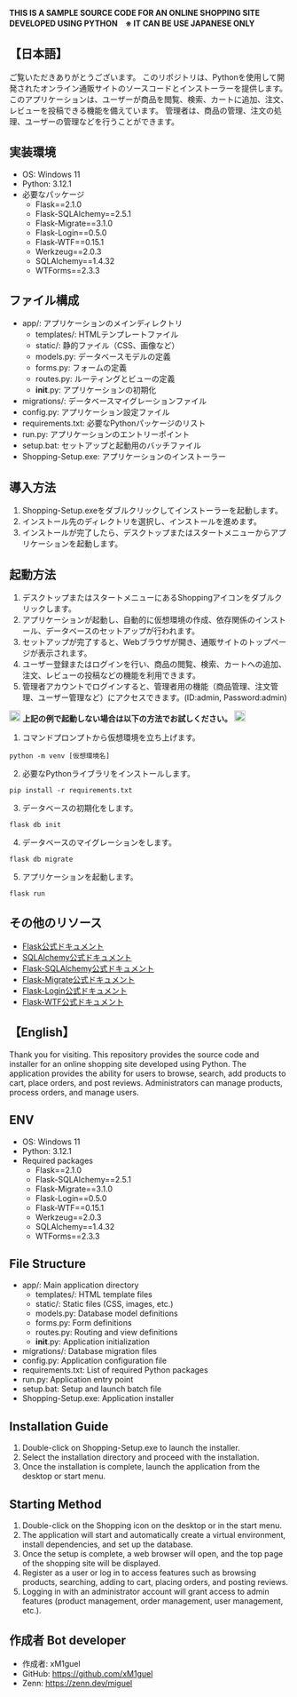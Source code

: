 **THIS IS A SAMPLE SOURCE CODE FOR AN ONLINE SHOPPING SITE DEVELOPED USING PYTHON　※ IT CAN BE USE JAPANESE ONLY**

## **【日本語】**
ご覧いただきありがとうございます。
このリポジトリは、Pythonを使用して開発されたオンライン通販サイトのソースコードとインストーラーを提供します。
このアプリケーションは、ユーザーが商品を閲覧、検索、カートに追加、注文、レビューを投稿できる機能を備えています。
管理者は、商品の管理、注文の処理、ユーザーの管理などを行うことができます。

## **実装環境**
- OS: Windows 11
- Python: 3.12.1
- 必要なパッケージ
  - Flask==2.1.0
  - Flask-SQLAlchemy==2.5.1
  - Flask-Migrate==3.1.0
  - Flask-Login==0.5.0
  - Flask-WTF==0.15.1
  - Werkzeug==2.0.3
  - SQLAlchemy==1.4.32
  - WTForms==2.3.3
    
## **ファイル構成**
- app/: アプリケーションのメインディレクトリ
  - templates/: HTMLテンプレートファイル
  - static/: 静的ファイル（CSS、画像など）
  - models.py: データベースモデルの定義
  - forms.py: フォームの定義
  - routes.py: ルーティングとビューの定義
  - __init__.py: アプリケーションの初期化
- migrations/: データベースマイグレーションファイル
- config.py: アプリケーション設定ファイル
- requirements.txt: 必要なPythonパッケージのリスト
- run.py: アプリケーションのエントリーポイント
- setup.bat: セットアップと起動用のバッチファイル
- Shopping-Setup.exe: アプリケーションのインストーラー

## **導入方法**
1. Shopping-Setup.exeをダブルクリックしてインストーラーを起動します。
2. インストール先のディレクトリを選択し、インストールを進めます。
3. インストールが完了したら、デスクトップまたはスタートメニューからアプリケーションを起動します。

## **起動方法**
1. デスクトップまたはスタートメニューにあるShoppingアイコンをダブルクリックします。
2. アプリケーションが起動し、自動的に仮想環境の作成、依存関係のインストール、データベースのセットアップが行われます。
3. セットアップが完了すると、Webブラウザが開き、通販サイトのトップページが表示されます。
4. ユーザー登録またはログインを行い、商品の閲覧、検索、カートへの追加、注文、レビューの投稿などの機能を利用できます。
5. 管理者アカウントでログインすると、管理者用の機能（商品管理、注文管理、ユーザー管理など）にアクセスできます。(ID:admin, Password:admin)

<img src="https://emojix.s3.ap-northeast-1.amazonaws.com/g3/svg/26a0.svg" width="20" hight="20"> **上記の例で起動しない場合は以下の方法でお試しください。** <img src="https://emojix.s3.ap-northeast-1.amazonaws.com/g3/svg/26a0.svg" width="20" hight="20">
1. コマンドプロンプトから仮想環境を立ち上げます。
```
python -m venv [仮想環境名]
```
2. 必要なPythonライブラリをインストールします。
```
pip install -r requirements.txt
```
3. データベースの初期化をします。
```
flask db init
```
4. データベースのマイグレーションをします。
```
flask db migrate
```
5. アプリケーションを起動します。
```
flask run
```


## **その他のリソース**
- [Flask公式ドキュメント](https://flask.palletsprojects.com/en/3.0.x/)
- [SQLAlchemy公式ドキュメント](https://docs.sqlalchemy.org/en/20/)
- [Flask-SQLAlchemy公式ドキュメント](https://flask-sqlalchemy.palletsprojects.com/en/3.1.x/)
- [Flask-Migrate公式ドキュメント](https://flask-migrate.readthedocs.io/en/latest/)
- [Flask-Login公式ドキュメント](https://flask-login.readthedocs.io/en/latest/)
- [Flask-WTF公式ドキュメント](https://flask-wtf.readthedocs.io/en/1.2.x/)

## **【English】**
Thank you for visiting.
This repository provides the source code and installer for an online shopping site developed using Python.
The application provides the ability for users to browse, search, add products to cart, place orders, and post reviews.
Administrators can manage products, process orders, and manage users.

## **ENV**
- OS: Windows 11
- Python: 3.12.1
- Required packages
  - Flask==2.1.0
  - Flask-SQLAlchemy==2.5.1
  - Flask-Migrate==3.1.0
  - Flask-Login==0.5.0
  - Flask-WTF==0.15.1
  - Werkzeug==2.0.3
  - SQLAlchemy==1.4.32
  - WTForms==2.3.3

## **File Structure**
- app/: Main application directory
  - templates/: HTML template files
  - static/: Static files (CSS, images, etc.)
  - models.py: Database model definitions
  - forms.py: Form definitions
  - routes.py: Routing and view definitions
  - __init__.py: Application initialization
- migrations/: Database migration files
- config.py: Application configuration file
- requirements.txt: List of required Python packages
- run.py: Application entry point
- setup.bat: Setup and launch batch file
- Shopping-Setup.exe: Application installer

## **Installation Guide**
1. Double-click on Shopping-Setup.exe to launch the installer.
2. Select the installation directory and proceed with the installation.
3. Once the installation is complete, launch the application from the desktop or start menu.

## **Starting Method**
1. Double-click on the Shopping icon on the desktop or in the start menu.
2. The application will start and automatically create a virtual environment, install dependencies, and set up the database.
3. Once the setup is complete, a web browser will open, and the top page of the shopping site will be displayed.
4. Register as a user or log in to access features such as browsing products, searching, adding to cart, placing orders, and posting reviews.
5. Logging in with an administrator account will grant access to admin features (product management, order management, user management, etc.).


## **作成者 Bot developer**

- 作成者: xM1guel
- GitHub: https://github.com/xM1guel
- Zenn: https://zenn.dev/miguel
